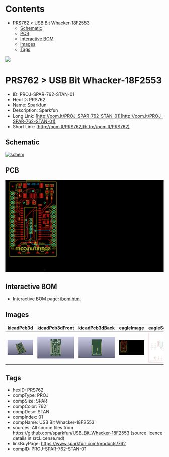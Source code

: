 



Contents
========

* [PRS762 > USB Bit Whacker-18F2553](#prs762--usb-bit-whacker-18f2553)
	* [Schematic](#schematic)
	* [PCB](#pcb)
	* [Interactive BOM](#interactive-bom)
	* [Images](#images)
	* [Tags](#tags)
  
![][im]
# PRS762 > USB Bit Whacker-18F2553

- ID: PROJ-SPAR-762-STAN-01
- Hex ID: PRS762
- Name: Sparkfun
- Description: Sparkfun
- Long Link: [http://oom.lt/PROJ-SPAR-762-STAN-01](http://oom.lt/PROJ-SPAR-762-STAN-01)
- Short Link: [http://oom.lt/PRS762](http://oom.lt/PRS762)

## Schematic
  
[![schem](eagleSchemImage.png)](eagleSchemImage.png)
## PCB
  
[![pcb](eagleImage.png)](eagleImage.png)
## Interactive BOM

- Interactive BOM page: [ibom.html](https://htmlpreview.github.io/?https://github.com/oomlout/oomlout_OOMP_projects/blob/main/PROJ-SPAR-762-STAN-01/kicad/bom/ibom.html)

## Images
  
  

|kicadPcb3d|kicadPcb3dFront|kicadPcb3dBack|eagleImage|eagleSchemImage|
| :---: | :---: | :---: | :---: | :---: |
|[![kicadPcb3d](kicadPcb3d_140.png)](kicadPcb3d.png)|[![kicadPcb3dFront](kicadPcb3dFront_140.png)](kicadPcb3dFront.png)|[![kicadPcb3dBack](kicadPcb3dBack_140.png)](kicadPcb3dBack.png)|[![eagleImage](eagleImage_140.png)](eagleImage.png)|[![eagleSchemImage](eagleSchemImage_140.png)](eagleSchemImage.png)|

## Tags

- hexID: PRS762
- oompType: PROJ
- oompSize: SPAR
- oompColor: 762
- oompDesc: STAN
- oompIndex: 01
- oompName: USB Bit Whacker-18F2553
- sources: All source files from https://github.com/sparkfun/USB_Bit_Whacker-18F2553 (source licence details in srcLicense.md)
- linkBuyPage: https://www.sparkfun.com/products/762
- oompID: PROJ-SPAR-762-STAN-01



[im]: kicadPcb3d_450.png
